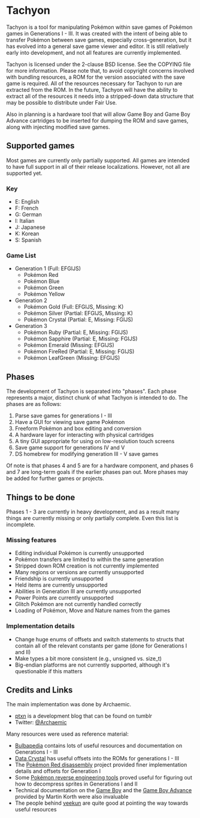 Tachyon
=======
Tachyon is a tool for manipulating Pokémon within save games of Pokémon games in Generations I - III. It was created with the intent of being able to transfer Pokémon between save games, especially cross-generation, but it has evolved into a general save game viewer and editor. It is still relatively early into development, and not all features are currently implemented.

Tachyon is licensed under the 2-clause BSD license. See the COPYING file for more information. Please note that, to avoid copyright concerns involved with bundling resources, a ROM for the version associated with the save game is required. All of the resources necessary for Tachyon to run are extracted from the ROM. In the future, Tachyon will have the ability to extract all of the resources it needs into a stripped-down data structure that may be possible to distribute under Fair Use.

Also in planning is a hardware tool that will allow Game Boy and Game Boy Advance cartridges to be inserted for dumping the ROM and save games, along with injecting modified save games.

Supported games
---------------

Most games are currently only partially supported. All games are intended to have full support in all of their release localizations. However, not all are supported yet.

### Key

- E: English
- F: French
- G: German
- I: Italian
- J: Japanese
- K: Korean
- S: Spanish

### Game List

- Generation 1 (Full: EFGIJS)
	- Pokémon Red
	- Pokémon Blue
	- Pokémon Green
	- Pokémon Yellow
- Generation 2
	- Pokémon Gold (Full: EFGIJS, Missing: K)
	- Pokémon Silver (Partial: EFGIJS, Missing: K)
	- Pokémon Crystal (Partial: E, Missing: FGIJS)
- Generation 3
	- Pokémon Ruby (Partial: E, Missing: FGIJS)
	- Pokémon Sapphire (Partial: E, Missing: FGIJS)
	- Pokémon Emerald (Missing: EFGIJS)
	- Pokémon FireRed (Partial: E, Missing: FGIJS)
	- Pokémon LeafGreen (Missing: EFGIJS)

Phases
------
The development of Tachyon is separated into "phases". Each phase represents a major, distinct chunk of what Tachyon is intended to do. The phases are as follows:

1. Parse save games for generations I - III
2. Have a GUI for viewing save game Pokémon
3. Freeform Pokémon and box editing and conversion
4. A hardware layer for interacting with physical cartridges
5. A tiny GUI appropriate for using on low-resolution touch screens
6. Save game support for generations IV and V
7. DS homebrew for modifying generation III - V save games

Of note is that phases 4 and 5 are for a hardware component, and phases 6 and 7 are long-term goals if the earlier phases pan out. More phases may be added for further games or projects.

Things to be done
-----------------
Phases 1 - 3 are currently in heavy development, and as a result many things are currently missing or only partially complete. Even this list is incomplete.

### Missing features

- Editing individual Pokémon is currently unsupported
- Pokémon transfers are limited to within the same generation
- Stripped down ROM creation is not currently implemented
- Many regions or versions are currently unsupported
- Friendship is currently unsupported
- Held items are currently unsupported
- Abilities in Generation III are currently unsupported
- Power Points are currently unsupported
- Glitch Pokémon are not currently handled correctly
- Loading of Pokémon, Move and Nature names from the games

### Implementation details
- Change huge enums of offsets and switch statements to structs that contain all of the relevant constants per game (done for Generations I and II)
- Make types a bit more consistent (e.g., unsigned vs. size_t)
- Big-endian platforms are not currently supported, although it's questionable if this matters

Credits and Links
-----------------

The main implementation was done by Archaemic.

- [ptxn](http://ptxn.tumblr.com) is a development blog that can be found on tumblr
- Twitter: [@Archaemic](http://twitter.com/archaemic) 

Many resources were used as reference material:

- [Bulbapedia](http://bulbapedia.bulbagarden.net) contains lots of useful resources and documentation on Generations I - III
- [Data Crystal](http://datacrystal.romhacking.net) has useful offsets into the ROMs for generations I - III
- The [Pokémon Red disassembly](https://github.com/iimarckus/pokered) project provided finer implementation details and offsets for Generation I
- Some [Pokémon reverse engineering tools](https://github.com/kanzure/pokemon-reverse-engineering-tools) proved useful for figuring out how to decompress sprites in Generations I and II
- Technical documentation on the [Game Boy](http://nocash.emubase.de/pandocs.htm) and the [Game Boy Advance](http://nocash.emubase.de/gbatek.htm) provided by Martin Korth were also invaluable
- The people behind [veekun](http://veekun.com) are quite good at pointing the way towards useful resources
